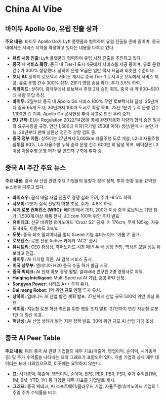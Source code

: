 # China AI Vibe

## 바이두 Apollo Go, 유럽 진출 성과

**주요 내용:** 바이두 Apollo Go가 Lyft 플랫폼과 협력하여 유럽 진출을 준비 중이며, 중국 내에서는 서비스 지역을 확장하고 있다는 내용을 다루고 있다.

- **유럽 시장 진출:** Lyft 플랫폼과 협력하여 유럽 시장 진출을 추진하고 있다.
- **중국 내 서비스 확장:** 중국 내 Tier-1 도시 4곳에서 서비스를 제공 중이며, 유료 운행 건수가 300% 성장했다. 상하이 운행 요금은 일반 택시 요금과 비슷한 수준이다.
- **포니 AI:** 상하이 로보택시 서비스 개시로 중국 Tier-1 도시 4곳 모두에서 서비스 제공, 유료 운행 건수 300% 성장. 2분기 영업 손실 확대, 주가 3.5% 하락.
- **위라이드:** 상하이, 광저우에서 로보택시 주행 2차 승인 획득, 중국 내 약 800~900대 차량 투입 추정.
- **바이두:** 2월부터 중국 내 Apollo Go 서비스 100% 무인 로보택시화 달성. 25년까지 중국 65개 도시, 30년까지 100개 도시로 확장 목표. 25년 1분기 누적 운행 건수 1,100만 건 기록.  Apollo Go 공사현장 추락 사고로 안전 우려 증가.
- **EU 규제:** EU는 Regulation 2022/1426을 통해 완전자동화 차량의 형식 승인 절차와 요구사항을 규정. 연간 1,500대 이하(국가별 250대 이하) 생산/판매 시 승인 가능. 26년부터 판매 상한선 점진적 상향 검토 중.
- **중국 정부 지원:** 상하이는 27년까지 5,000km 자율주행 도로 개설, L2-3 자율주행 침투율 90%, L4 자율주행 누적 승객 운행 건수 600만 회 달성 목표. 베이징은 L3 이상 자율주행 운행 허가 및 인프라 구축에 투자 중.


## 중국 AI 주간 주요 뉴스

**주요 내용:** 중국 AI 산업 관련 주요 기업들의 동향과 정부 정책, 투자 현황 등을 요약한 뉴스들을 다루고 있다.

- **콰이쇼우:** 음식 배달 사업 진출로 경쟁 심화 우려, 주가 -9.5% 하락.
- **샤오미:** 2분기 실적 전망치 하향 조정, 주가 -4.8% 하락.
- **세계 로봇 컨퍼런스 (WRC):** 베이징에서 개최, 200개 이상 중국 로보틱스 기업 참가, 1,500개 이상 제품 전시, JD.com 100억 위안 투자 발표.
- **유비테크:** 신규 바퀴형 휴머노이드 'Cruzr S2' 공개. 키 176cm, 무게 185kg, 자유도 44도, 이동속도 2m/s.
- **도봇:** 중국 최초 밀리미터급 멀티 Scene 기능 휴머노이드 '아톰 2' 공개.
- **로보센스:** 로봇 전용 Active 카메라 'AC2' 출시.
- **유니트리:** CEO 왕싱싱, 휴머노이드 시장 매년 두 배 성장 전망, 핵심은 모델 성능 확보라고 언급.
- **바이두:** AI 디지털 직원, AI 검색 서비스 출시.
- **미국 상무부:** 엔비디아 H20 중국 수출 허가 발급 시작.
- **중국 빅테크:** AI 인재 확보 경쟁 활발. 알리바바 연구원 2명 경쟁사로 이직.
- **Haiqing Intelligent:** Multi Spectral AI 기업, 홍콩 IPO 신청.
- **Songyan Power:** 시리즈 A++ 투자 유치.
- **Dai meng Robot:** 1억 위안 규모 엔젤 투자 유치.
- **상하이:** 임바디드 AI 산업 발전 계획 발표. 27년까지 산업 규모 500억 위안 이상 목표.
- **베이징:** 지능형 로봇 혁신 촉진을 위한 행동 조치 발표. 27년까지 연간 지능형 로봇 1만 대 양산 목표.
- **허난성:** AI 산업 생태계 발전 지원 정책 발표. 30억 위안 규모 AI 산업 기금 조성.


## 중국 AI Peer Table

**주요 내용:** 여러 중국 AI 관련 기업들의 재무 지표(매출액, 영업이익, 순이익, 시가총액 등) 및 주가 수익률을 나타내는 표와 그래프가 포함되어 있다.  개별 기업의 상세 재무 데이터는 표에 나와있으므로, 이곳에는 요약하지 않는다.

- **표:** 시가총액, 매출액, 영업이익, 순이익, EPS, PER, PBR, PSR, 주가 수익률(1W, 1M, 6M, YTD, 1Y) 등 다양한 재무 지표를 기업별로 제시.
- **그래프:** 중국 빅테크, AI 소프트웨어/클라우드 기업, 자율주행/휴머노이드 기업의 1주일 주가 수익률을 비교.

